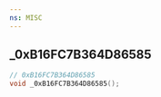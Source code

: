 ```yaml
---
ns: MISC
---
```

## _0xB16FC7B364D86585

```c
// 0xB16FC7B364D86585
void _0xB16FC7B364D86585();
```

